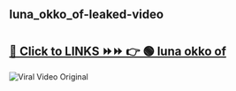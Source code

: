 
 ## luna_okko_of-leaked-video 

# <h2><a href="https://clipsfans.com/luna_okko_of&ref=git">🔗 Click to LINKS ⏩⏩ 👉 🟢 luna okko of </a></h2>

<a href="https://clipsfans.com/luna_okko_of&ref=git" rel="nofollow" data-target="animated-image.originalLink"><img src="https://i.ibb.co.com/xMMVF88/686577567.gif" alt="Viral Video Original" style="max-width: 100%; display: inline-block;" data-target="animated-image.originalImage"></a>
